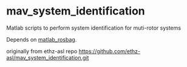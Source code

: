 # mav_system_identification
Matlab scripts to perform system identification for muti-rotor systems

Depends on [matlab_rosbag](https://github.com/bcharrow/matlab_rosbag).

originally from ethz-asl repo https://github.com/ethz-asl/mav_system_identification.git

